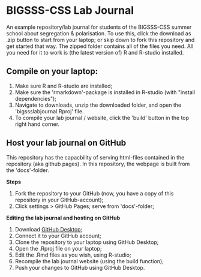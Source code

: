 # BIGSSS-CSS Lab Journal
An example repository/lab journal for students of the BIGSSS-CSS summer school about segregation & polarisation.
To use this, click the download as .zip button to start from your laptop; or skip down to fork this repository and get started that way.
The zipped folder contains all of the files you need. All you need for it to work is (the latest version of) R and R-studio installed. 


## Compile on your laptop:

1. Make sure R and R-studio are installed;
2. Make sure the 'rmarkdown'-package is installed in R-studio (with "install dependencies");
3. Navigate to downloads, unzip the downloaded folder, and open the 'bigssslabjournal.Rproj' file.
4. To compile your lab journal / website, click the 'build' button in the top right hand corner. 

## Host your lab journal on GitHub
This repository has the capacbility of serving html-files contained in the repository (aka github pages).
In this repository, the webpage is built from the 'docs'-folder.

**Steps**

1. Fork the repository to your GitHub (now, you have a copy of this repository in your GitHub-account);
2. Click settings > GitHub Pages; serve from 'docs'-folder;

**Editing the lab journal and hosting on GitHub**

1. Download [GitHub Desktop](https://desktop.github.com); 
2. Connect it to your GitHub account;
3. Clone the repository to your laptop using GitHub Desktop;
4. Open the .Rproj file on your laptop;
5. Edit the .Rmd files as you wish, using R-studio;
6. Recompile the lab journal website (using the build function);
7. Push your changes to GitHub using GitHub Desktop.
